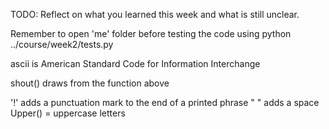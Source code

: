 TODO: Reflect on what you learned this week and what is still unclear.

Remember to open 'me' folder before testing the code using python ../course/week2/tests.py

ascii is American Standard Code for Information Interchange

shout() draws from the function above

'!' adds a punctuation mark to the end of a printed phrase
" " adds a space
Upper() = uppercase letters